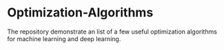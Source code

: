 # Optimization-Algorithms
The repository demonstrate an list of a few useful optimization algorithms for machine learning and deep learning.
